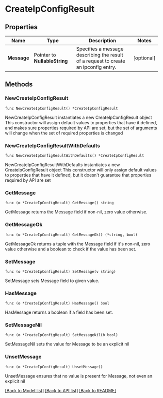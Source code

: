 # CreateIpConfigResult

## Properties

Name | Type | Description | Notes
------------ | ------------- | ------------- | -------------
**Message** | Pointer to **NullableString** | Specifies a message describing the result of a request to create an ipconfig entry. | [optional] 

## Methods

### NewCreateIpConfigResult

`func NewCreateIpConfigResult() *CreateIpConfigResult`

NewCreateIpConfigResult instantiates a new CreateIpConfigResult object
This constructor will assign default values to properties that have it defined,
and makes sure properties required by API are set, but the set of arguments
will change when the set of required properties is changed

### NewCreateIpConfigResultWithDefaults

`func NewCreateIpConfigResultWithDefaults() *CreateIpConfigResult`

NewCreateIpConfigResultWithDefaults instantiates a new CreateIpConfigResult object
This constructor will only assign default values to properties that have it defined,
but it doesn't guarantee that properties required by API are set

### GetMessage

`func (o *CreateIpConfigResult) GetMessage() string`

GetMessage returns the Message field if non-nil, zero value otherwise.

### GetMessageOk

`func (o *CreateIpConfigResult) GetMessageOk() (*string, bool)`

GetMessageOk returns a tuple with the Message field if it's non-nil, zero value otherwise
and a boolean to check if the value has been set.

### SetMessage

`func (o *CreateIpConfigResult) SetMessage(v string)`

SetMessage sets Message field to given value.

### HasMessage

`func (o *CreateIpConfigResult) HasMessage() bool`

HasMessage returns a boolean if a field has been set.

### SetMessageNil

`func (o *CreateIpConfigResult) SetMessageNil(b bool)`

 SetMessageNil sets the value for Message to be an explicit nil

### UnsetMessage
`func (o *CreateIpConfigResult) UnsetMessage()`

UnsetMessage ensures that no value is present for Message, not even an explicit nil

[[Back to Model list]](../README.md#documentation-for-models) [[Back to API list]](../README.md#documentation-for-api-endpoints) [[Back to README]](../README.md)


